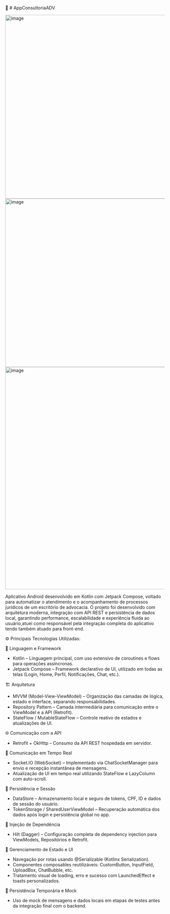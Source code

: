 📱 # AppConsultoriaADV

<img width="1025" height="580" alt="image" src="https://github.com/user-attachments/assets/00dd442e-1b50-4782-ba10-bc9a66af0d91" />

<img width="1304" height="532" alt="image" src="https://github.com/user-attachments/assets/ef7eb632-690d-4f10-bf48-3198e2d0ac3d" />

<img width="976" height="702" alt="image" src="https://github.com/user-attachments/assets/eef965e7-104f-49f7-800d-d43c3fbdc898" />




Aplicativo Android desenvolvido em Kotlin com Jetpack Compose, voltado para automatizar o atendimento e o acompanhamento de processos jurídicos de um escritório de advocacia.
O projeto foi desenvolvido com arquitetura moderna, integração com API REST e persistência de dados local, garantindo performance, escalabilidade e experiência fluida ao usuário,atuei como responsável pela integração completa do aplicativo tendo também atuado para front-end.

⚙️ Principais Tecnologias Utilizadas:

🧩 Linguagem e Framework

* Kotlin – Linguagem principal, com uso extensivo de coroutines e flows para operações assíncronas.
* Jetpack Compose – Framework declarativo de UI, utilizado em todas as telas (Login, Home, Perfil, Notificações, Chat, etc.).

🏗️ Arquitetura

* MVVM (Model-View-ViewModel) – Organização das camadas de lógica, estado e interface, separando responsabilidades.
* Repository Pattern – Camada intermediária para comunicação entre o ViewModel e a API (Retrofit).
* StateFlow / MutableStateFlow – Controle reativo de estados e atualizações de UI.

🌐 Comunicação com a API
* Retrofit + OkHttp – Consumo da API REST hospedada em servidor.

💬 Comunicação em Tempo Real

* Socket.IO (WebSocket) – Implementado via ChatSocketManager para envio e recepção instantânea de mensagens.
* Atualização de UI em tempo real utilizando StateFlow e LazyColumn com auto-scroll.

🔐 Persistência e Sessão

* DataStore – Armazenamento local e seguro de tokens, CPF, ID e dados de sessão do usuário.
* TokenStorage / SharedUserViewModel – Recuperação automática dos dados após login e persistência global no app.

💉 Injeção de Dependência
* Hilt (Dagger) – Configuração completa de dependency injection para ViewModels, Repositórios e Retrofit.

🧠 Gerenciamento de Estado e UI

* Navegação por rotas usando @Serializable (Kotlinx Serialization).
* Componentes composables reutilizáveis: CustomButton, InputField, UploadBox, ChatBubble, etc.
* Tratamento visual de loading, erro e sucesso com LaunchedEffect e toasts personalizados.
  
🧾 Persistência Temporária e Mock
* Uso de mock de mensagens e dados locais em etapas de testes antes da integração final com o backend.

  
